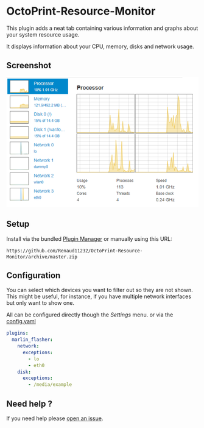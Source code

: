# OctoPrint-Resource-Monitor

This plugin adds a neat tab containing various information and graphs about your system resource usage.

It displays information about your CPU, memory, disks and network usage.

## Screenshot

![CPU Usage Screenshot](.github/img/cpu.png)

## Setup

Install via the bundled [Plugin Manager](https://github.com/foosel/OctoPrint/wiki/Plugin:-Plugin-Manager)
or manually using this URL:

    https://github.com/Renaud11232/OctoPrint-Resource-Monitor/archive/master.zip

## Configuration

You can select which devices you want to filter out so they are not shown.
This might be useful, for instance, if you have multiple network interfaces but only want to show one.

All can be configured directly though the *Settings* menu. or via the [config.yaml](https://docs.octoprint.org/en/master/configuration/config_yaml.html)

```yaml
plugins:
  marlin_flasher:
    network:
      exceptions:
        - lo
        - eth0
    disk:
      exceptions:
        - /media/example
```

## Need help ?

If you need help please [open an issue](https://github.com/Renaud11232/OctoPrint-Resource-Monitor/issues/new).
